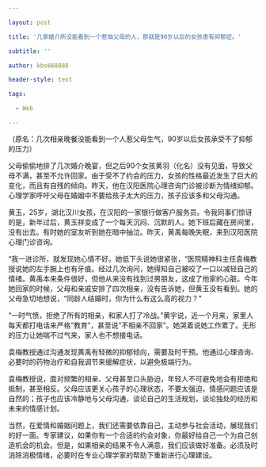 ---
layout: post
title: '几家婚介所没能看到一个惹恼父母的人，那就是90岁以后的女孩患有抑郁症。'
subtitle: ''
author: kbs668888
header-style: text
tags:
  - Web
---
（原名：几次相亲晚餐没能看到一个人惹父母生气，90岁以后女孩承受不了抑郁的压力）

父母偷偷地排了几次婚介晚宴，但之后90个女孩黄羽（化名）没有见面，导致父母不满，甚至不允许回家。由于受不了约会的压力，女孩的性格最近发生了巨大的变化，而且有自残的倾向。昨天，他在汉阳医院心理咨询门诊被诊断为情绪抑郁。心理学家呼吁父母在婚姻中不要给孩子太大的压力，孩子应该多和父母沟通。

黄玉，25岁，湖北汉川女孩，在汉阳的一家银行做客户服务员。令我同事们惊讶的是，新年过后，黄玉祥变成了一个每天沉闷、沉默的人。她下班后藏在房间里，没有出去。有时她的室友听到她在暗中抽泣。昨天，黄禹每晚失眠，来到汉阳医院心理门诊咨询。

“我一进诊所，就发现她心情不好。她低下头说她很紧张，“医院精神科主任袁梅教授说她的左手腕上也有牙痕。经过几次询问，她得知自己被咬了一口以减轻自己的情绪。黄禹本来条件很好，但他从来没有找到过男朋友，这成了他家的心脏。今年她回家的时候，父母和亲戚安排了四次相亲，没有告诉她，但黄玉没有看到。她的父母急切地想说，“同龄人结婚时，你为什么有这么高的视力？”

“一时气愤，拒绝了所有的相亲，和家人打了冷战。”黄宇说，近一个月来，家里人每天都打电话来严格“教育”，甚至说“不相亲不回家”。她哭着说她工作累了。无形的压力让她喘不过气来，家人也不想接电话。

袁梅教授通过沟通发现黄禹有轻微的抑郁倾向，需要及时干预。他通过心理咨询、必要时的药物治疗和自我调节来缓解症状，以避免极端行为。

袁梅教授说，面对频繁的相亲、父母甚至口头胁迫，年轻人不可避免地会有拒绝和抵制，甚至相反。父母应该更关心孩子的心理状态，不要太强迫，情感问题应该是自然的；孩子也应该冷静地与父母沟通，谈论自己的生活规划，谈论独处的经历和未来的情感计划。

当然，在爱情和婚姻问题上，我们还需要依靠自己，主动参与社会活动，展现我们的好一面。专家建议，如果你有一个合适的约会对象，你最好给自己一个为自己创造机会的机会。但是，如果相亲的结果不令人满意，我们应该做好准备。必须及时消除消极情绪，必要时在专业心理学家的帮助下重新进行心理建设。

